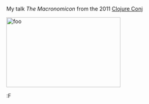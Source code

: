 My talk *The Macronomicon* from the 2011 [Clojure Conj](http://clojure.com/blog/2011/11/17/second-conj.html)

<a href="http://youtu.be/0JXhJyTo5V8"><img src="http://blog.fogus.me/wp-content/uploads/2012/02/foo-300x184.png" alt="foo" width="300" height="184" class="aligncenter size-medium wp-image-5467" /></a>

:F